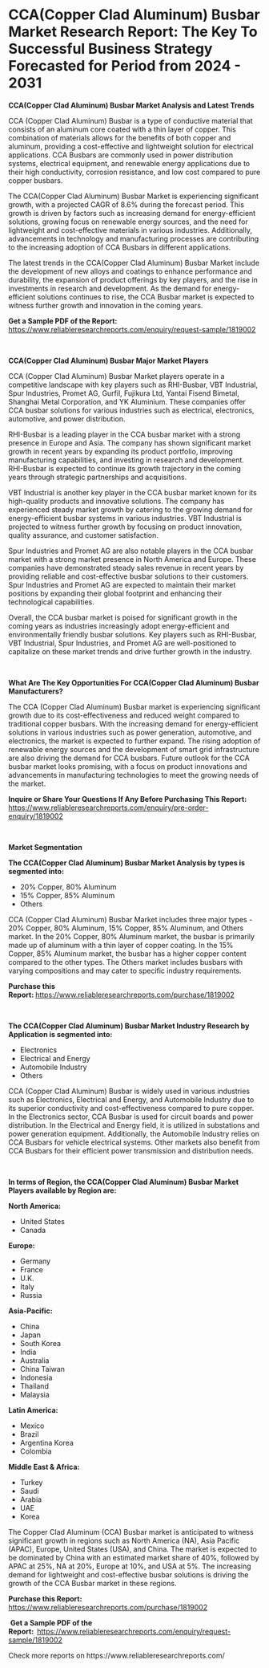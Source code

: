 <p><h1>CCA(Copper Clad Aluminum) Busbar Market Research Report: The Key To Successful Business Strategy Forecasted for Period from 2024 - 2031</h1></p><p><strong>CCA(Copper Clad Aluminum) Busbar Market Analysis and Latest Trends</strong></p>
<p><p>CCA (Copper Clad Aluminum) Busbar is a type of conductive material that consists of an aluminum core coated with a thin layer of copper. This combination of materials allows for the benefits of both copper and aluminum, providing a cost-effective and lightweight solution for electrical applications. CCA Busbars are commonly used in power distribution systems, electrical equipment, and renewable energy applications due to their high conductivity, corrosion resistance, and low cost compared to pure copper busbars.</p><p>The CCA(Copper Clad Aluminum) Busbar Market is experiencing significant growth, with a projected CAGR of 8.6% during the forecast period. This growth is driven by factors such as increasing demand for energy-efficient solutions, growing focus on renewable energy sources, and the need for lightweight and cost-effective materials in various industries. Additionally, advancements in technology and manufacturing processes are contributing to the increasing adoption of CCA Busbars in different applications.</p><p>The latest trends in the CCA(Copper Clad Aluminum) Busbar Market include the development of new alloys and coatings to enhance performance and durability, the expansion of product offerings by key players, and the rise in investments in research and development. As the demand for energy-efficient solutions continues to rise, the CCA Busbar market is expected to witness further growth and innovation in the coming years.</p></p>
<p><strong>Get a Sample PDF of the Report:&nbsp;</strong> <a href="https://www.reliableresearchreports.com/enquiry/request-sample/1819002">https://www.reliableresearchreports.com/enquiry/request-sample/1819002</a></p>
<p>&nbsp;</p>
<p><strong>CCA(Copper Clad Aluminum) Busbar Major Market Players</strong></p>
<p><p>CCA (Copper Clad Aluminum) Busbar Market players operate in a competitive landscape with key players such as RHI-Busbar, VBT Industrial, Spur Industries, Promet AG, Gurfil, Fujikura Ltd, Yantai Fisend Bimetal, Shanghai Metal Corporation, and YK Aluminium. These companies offer CCA busbar solutions for various industries such as electrical, electronics, automotive, and power distribution.</p><p>RHI-Busbar is a leading player in the CCA busbar market with a strong presence in Europe and Asia. The company has shown significant market growth in recent years by expanding its product portfolio, improving manufacturing capabilities, and investing in research and development. RHI-Busbar is expected to continue its growth trajectory in the coming years through strategic partnerships and acquisitions.</p><p>VBT Industrial is another key player in the CCA busbar market known for its high-quality products and innovative solutions. The company has experienced steady market growth by catering to the growing demand for energy-efficient busbar systems in various industries. VBT Industrial is projected to witness further growth by focusing on product innovation, quality assurance, and customer satisfaction.</p><p>Spur Industries and Promet AG are also notable players in the CCA busbar market with a strong market presence in North America and Europe. These companies have demonstrated steady sales revenue in recent years by providing reliable and cost-effective busbar solutions to their customers. Spur Industries and Promet AG are expected to maintain their market positions by expanding their global footprint and enhancing their technological capabilities.</p><p>Overall, the CCA busbar market is poised for significant growth in the coming years as industries increasingly adopt energy-efficient and environmentally friendly busbar solutions. Key players such as RHI-Busbar, VBT Industrial, Spur Industries, and Promet AG are well-positioned to capitalize on these market trends and drive further growth in the industry.</p></p>
<p>&nbsp;</p>
<p><strong>What Are The Key Opportunities For CCA(Copper Clad Aluminum) Busbar Manufacturers?</strong></p>
<p><p>The CCA (Copper Clad Aluminum) Busbar market is experiencing significant growth due to its cost-effectiveness and reduced weight compared to traditional copper busbars. With the increasing demand for energy-efficient solutions in various industries such as power generation, automotive, and electronics, the market is expected to further expand. The rising adoption of renewable energy sources and the development of smart grid infrastructure are also driving the demand for CCA busbars. Future outlook for the CCA busbar market looks promising, with a focus on product innovations and advancements in manufacturing technologies to meet the growing needs of the market.</p></p>
<p><strong>Inquire or Share Your Questions If Any Before Purchasing This Report:</strong> <a href="https://www.reliableresearchreports.com/enquiry/pre-order-enquiry/1819002">https://www.reliableresearchreports.com/enquiry/pre-order-enquiry/1819002</a></p>
<p>&nbsp;</p>
<p><strong>Market Segmentation</strong></p>
<p><strong>The CCA(Copper Clad Aluminum) Busbar Market Analysis by types is segmented into:</strong></p>
<p><ul><li>20% Copper, 80% Aluminum</li><li>15% Copper, 85% Aluminum</li><li>Others</li></ul></p>
<p><p>CCA (Copper Clad Aluminum) Busbar Market includes three major types - 20% Copper, 80% Aluminum, 15% Copper, 85% Aluminum, and Others market. In the 20% Copper, 80% Aluminum market, the busbar is primarily made up of aluminum with a thin layer of copper coating. In the 15% Copper, 85% Aluminum market, the busbar has a higher copper content compared to the other types. The Others market includes busbars with varying compositions and may cater to specific industry requirements.</p></p>
<p><strong>Purchase this Report:&nbsp;</strong><a href="https://www.reliableresearchreports.com/purchase/1819002">https://www.reliableresearchreports.com/purchase/1819002</a></p>
<p>&nbsp;</p>
<p><strong>The CCA(Copper Clad Aluminum) Busbar Market Industry Research by Application is segmented into:</strong></p>
<p><ul><li>Electronics</li><li>Electrical and Energy</li><li>Automobile Industry</li><li>Others</li></ul></p>
<p><p>CCA (Copper Clad Aluminum) Busbar is widely used in various industries such as Electronics, Electrical and Energy, and Automobile Industry due to its superior conductivity and cost-effectiveness compared to pure copper. In the Electronics sector, CCA Busbar is used for circuit boards and power distribution. In the Electrical and Energy field, it is utilized in substations and power generation equipment. Additionally, the Automobile Industry relies on CCA Busbars for vehicle electrical systems. Other markets also benefit from CCA Busbars for their efficient power transmission and distribution needs.</p></p>
<p>&nbsp;</p>
<p><strong>In terms of Region, the CCA(Copper Clad Aluminum) Busbar Market Players available by Region are:</strong></p>
<p>
    <p> <strong> North America: </strong>
        <ul>
            <li>United States</li>
            <li>Canada</li>
        </ul>
        </p> 
    <p> <strong> Europe: </strong>
        <ul>
            <li>Germany</li>
            <li>France</li>
            <li>U.K.</li>
            <li>Italy</li>
            <li>Russia</li>
        </ul>
        </p> 
    <p> <strong> Asia-Pacific: </strong>
        <ul>
            <li>China</li>
            <li>Japan</li>
            <li>South Korea</li>
            <li>India</li>
            <li>Australia</li>
            <li>China Taiwan</li>
            <li>Indonesia</li>
            <li>Thailand</li>
            <li>Malaysia</li>
        </ul>
        </p> 
    <p> <strong> Latin America: </strong>
        <ul>
            <li>Mexico</li>
            <li>Brazil</li>
            <li>Argentina Korea</li>
            <li>Colombia</li>
        </ul>
        </p> 
    <p> <strong> Middle East & Africa: </strong>
        <ul>
            <li>Turkey</li>
            <li>Saudi</li>
            <li>Arabia</li>
            <li>UAE</li>
            <li>Korea</li>
        </ul>
    </p>
    </p>
<p><p>The Copper Clad Aluminum (CCA) Busbar market is anticipated to witness significant growth in regions such as North America (NA), Asia Pacific (APAC), Europe, United States (USA), and China. The market is expected to be dominated by China with an estimated market share of 40%, followed by APAC at 25%, NA at 20%, Europe at 10%, and USA at 5%. The increasing demand for lightweight and cost-effective busbar solutions is driving the growth of the CCA Busbar market in these regions.</p></p>
<p><strong>Purchase this Report: </strong><a href="https://www.reliableresearchreports.com/purchase/1819002">https://www.reliableresearchreports.com/purchase/1819002</a></p>
<p>&nbsp;<strong>Get a Sample PDF of the Report:&nbsp;&nbsp;</strong><a href="https://www.reliableresearchreports.com/enquiry/request-sample/1819002">https://www.reliableresearchreports.com/enquiry/request-sample/1819002</a></p>
<p><strong></strong></p>
<p>Check more reports on https://www.reliableresearchreports.com/</p>